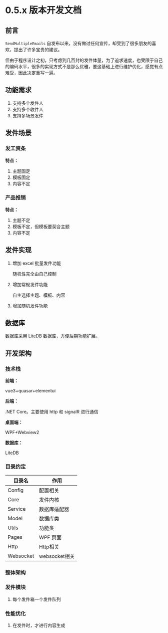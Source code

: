# 0.5.x 版本开发文档

## 前言

`SendMultipleEmails`  自发布以来，没有做过任何宣传，却受到了很多朋友的喜欢，提出了许多宝贵的建议。

但由于程序设计之初，只考虑到几百封的发件体量，为了追求速度，也受限于自己的编码水平，很多的实现方式不是那么优雅，要这基础上进行维护优化，感觉有点难受，因此决定重写一遍。

## 功能需求

1. 支持多个发件人
2. 支持多个收件人
3. 支持多场景发件

## 发件场景

### 发工资条

**特点：**

1. 主题固定
2. 模板固定
3. 内容不定

### 产品推销

**特点：**

1. 主题不定
2. 模板不定，但模板要契合主题
3. 内容不定

## 发件实现

1. 增加 excel 批量发件功能

   随机性完全由自己控制

2. 增加常规发件功能

   自主选择主题、模板、内容

3. 增加随机发件功能

## 数据库

数据库采用 LiteDB 数据库，方便后期功能扩展。

## 开发架构

### 技术栈

**前端：**

vue3+quasar+elementui

**后端：**

.NET Core。主要使用 http 和 signalR 进行通信

**桌面端：**

WPF+Webview2

**数据库：**

LiteDB

### 目录约定

| 目录名    | 作用          |
| --------- | ------------- |
| Config    | 配置相关      |
| Core      | 发件内核      |
| Service   | 数据库适配器  |
| Model     | 数据库类      |
| Utils     | 功能类        |
| Pages     | WPF 页面      |
| Http      | Http相关      |
| Websocket | websocket相关 |

### 整体架构

### 发件模块

1. 每个发件箱一个发件队列

### 性能优化

1. 在发件时，才进行内容生成
